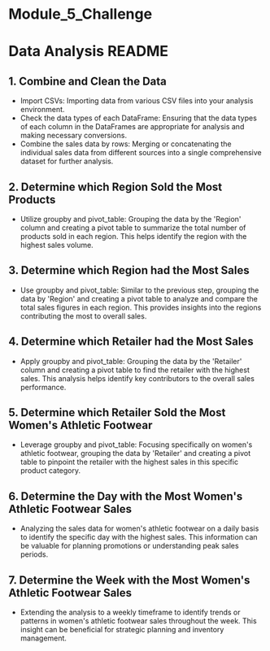 # Module_5_Challenge
# Data Analysis README

## 1. Combine and Clean the Data
- Import CSVs: Importing data from various CSV files into your analysis environment.
- Check the data types of each DataFrame: Ensuring that the data types of each column in the DataFrames are appropriate for analysis and making necessary conversions.
- Combine the sales data by rows: Merging or concatenating the individual sales data from different sources into a single comprehensive dataset for further analysis.

## 2. Determine which Region Sold the Most Products
- Utilize groupby and pivot_table: Grouping the data by the 'Region' column and creating a pivot table to summarize the total number of products sold in each region. This helps identify the region with the highest sales volume.

## 3. Determine which Region had the Most Sales
- Use groupby and pivot_table: Similar to the previous step, grouping the data by 'Region' and creating a pivot table to analyze and compare the total sales figures in each region. This provides insights into the regions contributing the most to overall sales.

## 4. Determine which Retailer had the Most Sales
- Apply groupby and pivot_table: Grouping the data by the 'Retailer' column and creating a pivot table to find the retailer with the highest sales. This analysis helps identify key contributors to the overall sales performance.

## 5. Determine which Retailer Sold the Most Women's Athletic Footwear
- Leverage groupby and pivot_table: Focusing specifically on women's athletic footwear, grouping the data by 'Retailer' and creating a pivot table to pinpoint the retailer with the highest sales in this specific product category.

## 6. Determine the Day with the Most Women's Athletic Footwear Sales
- Analyzing the sales data for women's athletic footwear on a daily basis to identify the specific day with the highest sales. This information can be valuable for planning promotions or understanding peak sales periods.

## 7. Determine the Week with the Most Women's Athletic Footwear Sales
- Extending the analysis to a weekly timeframe to identify trends or patterns in women's athletic footwear sales throughout the week. This insight can be beneficial for strategic planning and inventory management.

